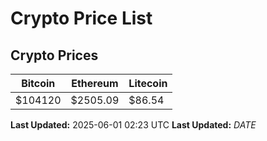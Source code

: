 # Crypto Price List

## Crypto Prices
| Bitcoin | Ethereum | Litecoin |
| ------- | -------- | -------- |
| $104120 | $2505.09 | $86.54 |
**Last Updated:** 2025-06-01 02:23 UTC
**Last Updated:** $DATE$
